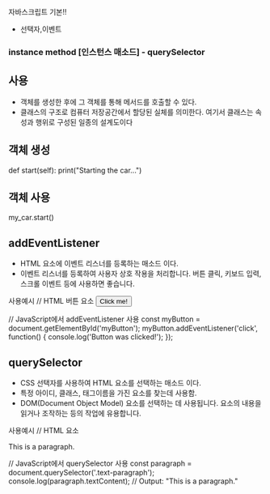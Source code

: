자바스크립트 기본!!
- 선택자,이벤트


### instance method [인스턴스 매소드] - querySelector

## 사용
- 객체를 생성한 후에 그 객체를 통해 메서드를 호출할 수 있다.
- 클래스의 구조로 컴퓨터 저장공간에서 할당된 실체를 의미한다. 여기서 클래스는 속성과 행위로 구성된 일종의 설계도이다

## 객체 생성
def start(self):
    print("Starting the car...")

## 객체 사용
my_car.start() 

## addEventListener
- HTML 요소에 이벤트 리스너를 등록하는 매소드 이다.
- 이벤트 리스너를 등록하여 사용자 상호 작용을 처리합니다. 버튼 클릭, 키보드 입력, 스크롤 이벤트 등에 사용하면 좋습니다.

사용예시
// HTML 버튼 요소
<button id="myButton">Click me!</button>

// JavaScript에서 addEventListener 사용
const myButton = document.getElementById('myButton');
myButton.addEventListener('click', function() {
  console.log('Button was clicked!');
});

## querySelector
- CSS 선택자를 사용하여 HTML 요소를 선택하는 매소드 이다.
- 특정 아이디, 클래스, 태그이름을 가진 요소를 찾는데 사용함.
- DOM(Document Object Model) 요소를 선택하는 데 사용됩니다. 요소의 내용을 읽거나 조작하는 등의 작업에 유용합니다.

사용예시
// HTML 요소
<p class="text-paragraph">This is a paragraph.</p>

// JavaScript에서 querySelector 사용
const paragraph = document.querySelector('.text-paragraph');
console.log(paragraph.textContent); // Output: "This is a paragraph."